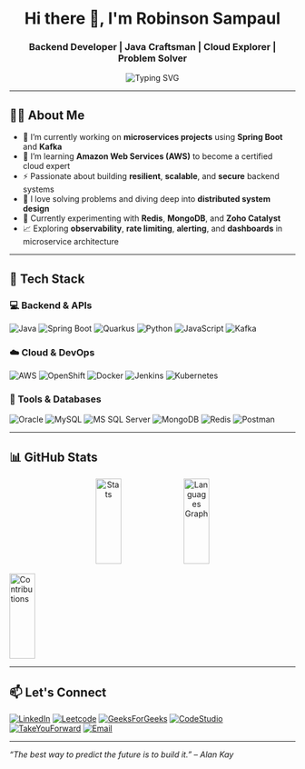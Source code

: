 <h1 style="text-align: center">Hi there 👋, I'm Robinson Sampaul</h1>
<h3 style="text-align: center">Backend Developer | Java Craftsman | Cloud Explorer | Problem Solver</h3>

<p style="text-align: center">
  <img src="https://readme-typing-svg.herokuapp.com?center=true&vCenter=true&lines=Backend+Developer;Java+%7C+Spring+Boot+%7C+Microservices;" alt="Typing SVG" />
</p>

---

## 🧑‍💻 About Me

- 🔭 I’m currently working on **microservices projects** using **Spring Boot** and **Kafka**
- 🌱 I’m learning **Amazon Web Services (AWS)** to become a certified cloud expert
- ⚡ Passionate about building **resilient**, **scalable**, and **secure** backend systems
- 🧠 I love solving problems and diving deep into **distributed system design**
- 🧪 Currently experimenting with **Redis**, **MongoDB**, and **Zoho Catalyst**
- 📈 Exploring **observability**, **rate limiting**, **alerting**, and **dashboards** in microservice architecture

---

## 🚀 Tech Stack

### 💻 Backend & APIs
![Java](https://img.shields.io/badge/Java-ED8B00?style=for-the-badge&logo=java&logoColor=white)
![Spring Boot](https://img.shields.io/badge/Spring_Boot-6DB33F?style=for-the-badge&logo=spring-boot&logoColor=white)
![Quarkus](https://img.shields.io/badge/Quarkus-4695EB?style=for-the-badge&logo=quarkus&logoColor=white)
![Python](https://img.shields.io/badge/Python-3776AB?style=for-the-badge&logo=python&logoColor=white)
![JavaScript](https://img.shields.io/badge/JavaScript-F7DF1E?style=for-the-badge&logo=javascript&logoColor=black)
![Kafka](https://img.shields.io/badge/Kafka-231F20?style=for-the-badge&logo=apache-kafka&logoColor=white)

### ☁️ Cloud & DevOps
![AWS](https://img.shields.io/badge/AWS-232F3E?style=for-the-badge&logo=amazon-aws&logoColor=white)
![OpenShift](https://img.shields.io/badge/OpenShift-E00B1C?style=for-the-badge&logo=red-hat-open-shift&logoColor=white)
![Docker](https://img.shields.io/badge/Docker-2496ED?style=for-the-badge&logo=docker&logoColor=white)
![Jenkins](https://img.shields.io/badge/Jenkins-D24939?style=for-the-badge&logo=jenkins&logoColor=white)
![Kubernetes](https://img.shields.io/badge/Kubernetes-326CE5?style=for-the-badge&logo=kubernetes&logoColor=white)

### 🧰 Tools & Databases
![Oracle](https://img.shields.io/badge/Oracle-F80000?style=for-the-badge&logo=oracle&logoColor=white)
![MySQL](https://img.shields.io/badge/MySQL-00758F?style=for-the-badge&logo=mysql&logoColor=white)
![MS SQL Server](https://img.shields.io/badge/MS_SQL_Server-CC2927?style=for-the-badge&logo=microsoft-sql-server&logoColor=white)
![MongoDB](https://img.shields.io/badge/MongoDB-4EA94B?style=for-the-badge&logo=mongodb&logoColor=white)
![Redis](https://img.shields.io/badge/Redis-DC382D?style=for-the-badge&logo=redis&logoColor=white)
![Postman](https://img.shields.io/badge/Postman-FF6C37?style=for-the-badge&logo=postman&logoColor=white)

---

## 📊 GitHub Stats

<p style="text-align: center">
  <img src="https://github-readme-stats.vercel.app/api?username=Robinson-SamPaul&show_icons=true&theme=tokyonight" width="30%" height="150" alt="Stats"/>
  <img src="https://github-readme-stats.vercel.app/api/top-langs?username=Robinson-SamPaul&layout=compact&langs_count=5&theme=tokyonight" width="30%" height="150" alt="Languages Graph" />

[//]: # (  <img src="https://github-readme-streak-stats.herokuapp.com/?user=Robinson-SamPaul&theme=tokyonight" width="30%" height="150" alt="Contributions"/>)
  <img src="https://streak-stats.demolab.com/?user=Robinson-SamPaul&theme=tokyonight" width="30%" height="150" alt="Contributions"/>
</p>

---

## 📫 Let's Connect

[![LinkedIn](https://img.shields.io/badge/LinkedIn-blue?style=for-the-badge&logo=linkedin&logoColor=white)](https://www.linkedin.com/in/robinson-sampaul-e/)
[![Leetcode](https://img.shields.io/badge/LeetCode-FFA116?style=for-the-badge&logo=leetcode&logoColor=black)](https://leetcode.com/u/Robinson_SamPaul/)
[![GeeksForGeeks](https://img.shields.io/badge/GeeksforGeeks-0F9D58?style=for-the-badge&logo=geeksforgeeks&logoColor=white)](https://www.geeksforgeeks.org/user/robinpaugdkl/)
[![CodeStudio](https://img.shields.io/badge/CodeStudio-orange?style=for-the-badge&logo=codingninjas&logoColor=white)](https://www.naukri.com/code360/profile/RobinsonSampaul)
[![TakeYouForward](https://img.shields.io/badge/TakuForward-555?style=for-the-badge)](https://takeuforward.org/profile/samztagram)
[![Email](https://img.shields.io/badge/Email-D14836?style=for-the-badge&logo=gmail&logoColor=white)](mailto:robinpaulsam264@gmail.com)

---

_“The best way to predict the future is to build it.” – Alan Kay_
